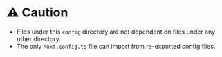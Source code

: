# ⚠ Caution

- Files under this `config` directory are not dependent on files under any other directory.
- The only `nuxt.config.ts` file can import from re-exported config files.
